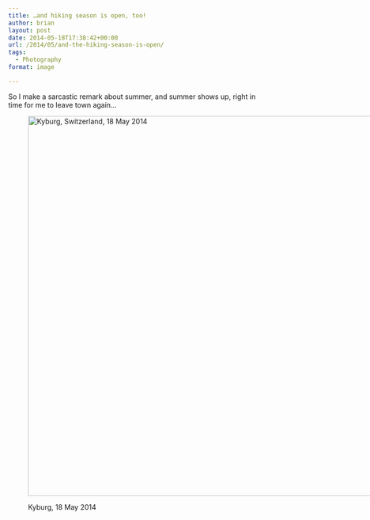 ```yaml
---
title: …and hiking season is open, too!
author: brian
layout: post
date: 2014-05-18T17:38:42+00:00
url: /2014/05/and-the-hiking-season-is-open/
tags:
  - Photography
format: image

---
```

So I make a sarcastic remark about summer, and summer shows up, right in time for me to leave town again&#8230;<figure id="attachment_1096" style="width: 1024px" class="wp-caption aligncenter">

[<img class="size-full wp-image-1096" alt="Kyburg, Switzerland, 18 May 2014" src="https://trammell.ch/wp-content/uploads/2014/05/IMG_0154.jpg" width="1024" height="768" srcset="https://trammell.ch/wp-content/uploads/2014/05/IMG_0154.jpg 1024w, https://trammell.ch/wp-content/uploads/2014/05/IMG_0154-480x360.jpg 480w" sizes="(max-width: 1024px) 100vw, 1024px" />][1]<figcaption class="wp-caption-text">Kyburg, 18 May 2014</figcaption></figure>

 [1]: https://trammell.ch/wp-content/uploads/2014/05/IMG_0154.jpg